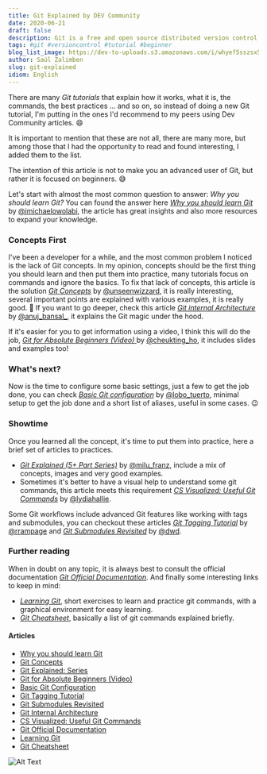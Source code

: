 ```yaml
---
title: Git Explained by DEV Community
date: 2020-06-21
draft: false
description: Git is a free and open source distributed version control system designed to handle everything from small to very large projects with speed and efficiency.
tags: #git #versioncontrol #tutorial #beginner
blog_list_image: https://dev-to-uploads.s3.amazonaws.com/i/whyef5sszsx5acquyq74.jpg
author: Saúl Zalimben
slug: git-explained
idiom: English
---
```


There are many *Git tutorials* that explain how it works, what it is, the commands, the best practices ... and so on, so instead of doing a new Git tutorial, I'm putting in the ones I'd recommend to my peers using Dev Community articles. :smile:

It is important to mention that these are not all, there are many more, but among those that I had the opportunity to read and found interesting, I added them to the list.

The intention of this article is not to make you an advanced user of Git, but rather it is focused on beginners. :sweat_smile:

Let's start with almost the most common question to answer: *Why you should learn Git?* You can found the answer here *[Why you should learn Git](https://dev.to/imichaelowolabi/why-you-should-learn-git-16el)* by [@imichaelowolabi](https://dev.to/@imichaelowolabi/), the article has great insights and also more resources to expand your knowledge.

### Concepts First
I've been a developer for a while, and the most common problem I noticed is the lack of Git concepts. In my opinion, concepts should be the first thing you should learn and then put them into practice, many tutorials focus on commands and ignore the basics.
To fix that lack of concepts, this article is the solution *[Git Concepts](https://dev.to/unseenwizzard/learn-git-concepts-not-commands-4gjc#making-changes)* by [@unseenwizzard](https://dev.to/@unseenwizzard), it is really interesting, several important points are explained with various examples, it is really good. :clap:
If you want to go deeper, check this article *[Git internal Architecture](https://dev.to/anuj_bansal_/git-internal-architecture-o1j)* by [@anuj_bansal_](https://dev.to/@anuj_bansal_), it explains the Git magic under the hood.

If it's easier for you to get information using a video, I think this will do the job, *[Git for Absolute Beginners (Video) ](https://dev.to/cheukting_ho/git-for-absolute-beginners-3hh1)* by [@cheukting_ho](https://dev.to/@cheukting_ho), it includes slides and examples too!

### What's next?
Now is the time to configure some basic settings, just a few to get the job done, you can check *[Basic Git configuration](https://dev.to/lobo_tuerto/basic-git-configuration-5545)* by [@lobo_tuerto](https://dev.to/@lobo_tuerto), minimal setup to get the job done and a short list of aliases, useful in some cases. :wink:

### Showtime 
Once you learned all the concept, it's time to put them into practice, here a brief set of articles to practices.
- *[Git Explained (5+ Part Series)](https://dev.to/milu_franz/git-explained-the-basics-igc)* by [@milu_franz](https://dev.to/@milu_franz), include a mix of concepts, images and very good examples.
- Sometimes it's better to have a visual help to understand some git commands, this article meets this requirement *[CS Visualized: Useful Git Commands](https://dev.to/lydiahallie/cs-visualized-useful-git-commands-37p1)* by [@lydiahallie](https://dev.to/@lydiahallie).

Some Git workflows include advanced Git features like working with tags and submodules, you can checkout these articles *[Git Tagging Tutorial](https://dev.to/rrampage/git-tags-from-command-line-103l)* by [@rrampage](https://dev.to/@rrampage)  and *[Git Submodules Revisited](https://dev.to/dwd/git-submodules-revisited-1p54)* by [@dwd](https://dev.to/@dwd).

### Further reading
When in doubt on any topic, it is always best to consult the official documentation *[Git Official Documentation](https://git-scm.com/doc)*.
And finally some interesting links to keep in mind:
- *[Learning Git](https://learngitbranching.js.org)*, short exercises to learn and practice git commands, with a graphical environment for easy learning.
- *[Git Cheatsheet](http://ndpsoftware.com/git-cheatsheet.html)*, basically a list of git commands explained briefly.

#### Articles
- [Why you should learn Git](https://dev.to/imichaelowolabi/why-you-should-learn-git-16el) 
- [Git Concepts](https://dev.to/unseenwizzard/learn-git-concepts-not-commands-4gjc#making-changes)
- [Git Explained: Series](https://dev.to/milu_franz/git-explained-the-basics-igc)
- [Git for Absolute Beginners (Video) ](https://dev.to/cheukting_ho/git-for-absolute-beginners-3hh1)
- [Basic Git Configuration](https://dev.to/lobo_tuerto/basic-git-configuration-5545)
- [Git Tagging Tutorial](https://dev.to/rrampage/git-tags-from-command-line-103l)
- [Git Submodules Revisited](https://dev.to/dwd/git-submodules-revisited-1p54)
- [Git Internal Architecture](https://dev.to/anuj_bansal_/git-internal-architecture-o1j)
- [CS Visualized: Useful Git Commands](https://dev.to/lydiahallie/cs-visualized-useful-git-commands-37p1)
- [Git Official Documentation](https://git-scm.com/doc)
- [Learning Git](https://learngitbranching.js.org)
- [Git Cheatsheet](http://ndpsoftware.com/git-cheatsheet.html)

![Alt Text](https://dev-to-uploads.s3.amazonaws.com/i/cqpt538uoex20i0umb6y.jpeg)

